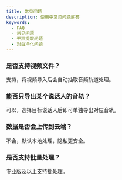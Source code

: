 ```yaml
---
title: 常见问题
description: 使用中常见问题解答
keywords:
  - FAQ
  - 常见问题
  - 干声提取问题
  - 对白净化问题
---
```


### 是否支持视频文件？
支持，将视频导入后会自动抽取音频轨道处理。

### 能否只导出某个说话人的音轨？
可以，选择目标说话人后即可单独导出对应音轨。

### 数据是否会上传到云端？
不会，默认本地处理，隐私更安全。

### 是否支持批量处理？
专业版及以上支持批处理。


